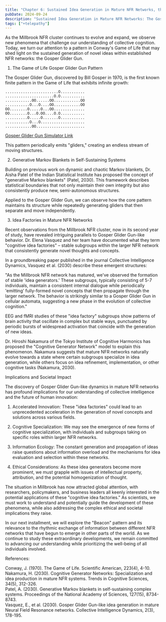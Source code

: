 ```yaml
---
title: "Chapter 6: Sustained Idea Generation in Mature NFR Networks, the Gosper Glider Gun Model"
pubDate: 2024-09-24
description: "Sustained Idea Generation in Mature NFR Networks: The Gosper Glider Gun Model"
tags: ["+telepathy"]
---
```


As the Millbrook NFR cluster continues to evolve and expand, we observe new phenomena that challenge our understanding of collective cognition. Today, we turn our attention to a pattern in Conway's Game of Life that may shed light on the sustained generation of novel ideas within established NFR networks: the Gosper Glider Gun.

1. The Game of Life Gosper Glider Gun Pattern

The Gosper Glider Gun, discovered by Bill Gosper in 1970, is the first known finite pattern in the Game of Life that exhibits infinite growth:

```
........................O...........
......................O.O...........
............OO......OO............OO
...........O...O....OO............OO
OO........O.....O...OO..............
OO........O...O.OO....O.O...........
..........O.....O.......O...........
...........O...O....................
............OO......................
```

[Gosper Glider Gun Simulator Link](https://buildlittleworlds.github.io/game-of-life-app/advanced_patterns.html)

This pattern periodically emits "gliders," creating an endless stream of moving structures.

2. Generative Markov Blankets in Self-Sustaining Systems

Building on previous work on dynamic and chaotic Markov blankets, Dr. Aisha Patel of the Indian Statistical Institute has proposed the concept of "generative Markov blankets" (Patel, 2030). This framework describes statistical boundaries that not only maintain their own integrity but also consistently produce new, semi-autonomous structures.

Applied to the Gosper Glider Gun, we can observe how the core pattern maintains its structure while repeatedly generating gliders that then separate and move independently.

3. Idea Factories in Mature NFR Networks

Recent observations from the Millbrook NFR cluster, now in its second year of study, have revealed intriguing parallels to Gosper Glider Gun-like behavior. Dr. Elena Vasquez and her team have documented what they term "cognitive idea factories" – stable subgroups within the larger NFR network that consistently generate novel thoughts and concepts.

In a groundbreaking paper published in the journal Collective Intelligence Dynamics, Vasquez et al. (2030) describe these emergent structures:

"As the Millbrook NFR network has matured, we've observed the formation of stable 'idea generators.' These subgroups, typically consisting of 5-7 individuals, maintain a consistent internal dialogue while periodically 'emitting' fully-formed novel concepts that then propagate through the larger network. The behavior is strikingly similar to a Gosper Glider Gun in cellular automata, suggesting a new phase in the evolution of collective cognition."

EEG and fMRI studies of these "idea factory" subgroups show patterns of brain activity that oscillate in complex but stable ways, punctuated by periodic bursts of widespread activation that coincide with the generation of new ideas.

Dr. Hiroshi Nakamura of the Tokyo Institute of Cognitive Harmonics has proposed the "Cognitive Generator Network" model to explain this phenomenon. Nakamura suggests that mature NFR networks naturally evolve towards a state where certain subgroups specialize in idea generation, while others focus on idea refinement, implementation, or other cognitive tasks (Nakamura, 2030).

Implications and Societal Impact

The discovery of Gosper Glider Gun-like dynamics in mature NFR networks has profound implications for our understanding of collective intelligence and the future of human innovation:

1. Accelerated Innovation: These "idea factories" could lead to an unprecedented acceleration in the generation of novel concepts and solutions across various fields.

2. Cognitive Specialization: We may see the emergence of new forms of cognitive specialization, with individuals and subgroups taking on specific roles within larger NFR networks.

3. Information Ecology: The constant generation and propagation of ideas raise questions about information overload and the mechanisms for idea evaluation and selection within these networks.

4. Ethical Considerations: As these idea generators become more prominent, we must grapple with issues of intellectual property, attribution, and the potential homogenization of thought.

The situation in Millbrook has now attracted global attention, with researchers, policymakers, and business leaders all keenly interested in the potential applications of these "cognitive idea factories." As scientists, we must work to understand and potentially guide the development of these phenomena, while also addressing the complex ethical and societal implications they raise.

In our next installment, we will explore the "Beacon" pattern and its relevance to the rhythmic exchange of information between different NFR networks that have begun to emerge in other parts of the world. As we continue to study these extraordinary developments, we remain committed to advancing our understanding while prioritizing the well-being of all individuals involved.

References:

Conway, J. (1970). The Game of Life. Scientific American, 223(4), 4-10.  
Nakamura, H. (2030). Cognitive Generator Networks: Specialization and idea production in mature NFR systems. Trends in Cognitive Sciences, 34(5), 312-326.  
Patel, A. (2030). Generative Markov blankets in self-sustaining complex systems. Proceedings of the National Academy of Sciences, 127(15), 8734-8743.  
Vasquez, E., et al. (2030). Gosper Glider Gun-like idea generation in mature Neural Field Resonance networks. Collective Intelligence Dynamics, 2(3), 178-195.